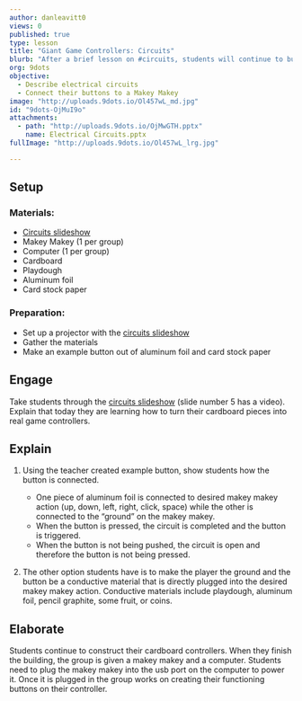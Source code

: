 ```yaml
---
author: danleavitt0
views: 0
published: true
type: lesson
title: "Giant Game Controllers: Circuits"
blurb: "After a brief lesson on #circuits, students will continue to build their controllers and connect the #MakeyMakey to their buttons."
org: 9dots
objective: 
  - Describe electrical circuits
  - Connect their buttons to a Makey Makey
image: "http://uploads.9dots.io/Ol457wL_md.jpg"
id: "9dots-OjMuI9o"
attachments: 
  - path: "http://uploads.9dots.io/OjMwGTH.pptx"
    name: Electrical Circuits.pptx
fullImage: "http://uploads.9dots.io/Ol457wL_lrg.jpg"

---
```


## Setup

### Materials:

- [Circuits slideshow](http://uploads.9dots.io/OjMwGTH.pptx)
- Makey Makey (1 per group)
- Computer (1 per group)
- Cardboard
- Playdough
- Aluminum foil
- Card stock paper

### Preparation:

- Set up a projector with the [circuits slideshow](http://uploads.9dots.io/OjMwGTH.pptx)
- Gather the materials
- Make an example button out of aluminum foil and card stock paper

## Engage
Take students through the [circuits slideshow](http://uploads.9dots.io/OjMwGTH.pptx) (slide number 5 has a video). Explain that today they are learning how to turn their cardboard pieces into real game controllers. 

## Explain

1. Using the teacher created example button, show students how the button is connected. 
	- One piece of aluminum foil is connected to desired makey makey action (up, down, left, right, click, space) while the other is connected to the “ground” on the makey makey. 
    - When the button is pressed, the circuit is completed and the button is triggered. 
    - When the button is not being pushed, the circuit is open and therefore the button is not being pressed.

2. The other option students have is to make the player the ground and the button be a conductive material that is directly plugged into the desired makey makey action. Conductive materials include playdough, aluminum foil, pencil graphite, some fruit, or coins.

## Elaborate
Students continue to construct their cardboard controllers. When they finish the building, the group is given a makey makey and a computer. Students need to plug the makey makey into the usb port on the computer to power it. Once it is plugged in the group works on creating their functioning buttons on their controller.
